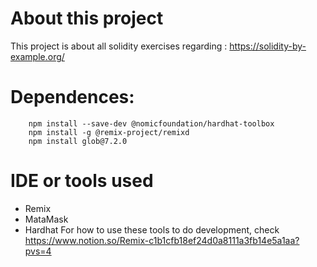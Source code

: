 # About this project

This project is about all solidity exercises regarding : https://solidity-by-example.org/

# Dependences:

```
    npm install --save-dev @nomicfoundation/hardhat-toolbox
    npm install -g @remix-project/remixd
    npm install glob@7.2.0
```

# IDE or tools used

- Remix
- MataMask
- Hardhat
  For how to use these tools to do development, check
  https://www.notion.so/Remix-c1b1cfb18ef24d0a8111a3fb14e5a1aa?pvs=4
